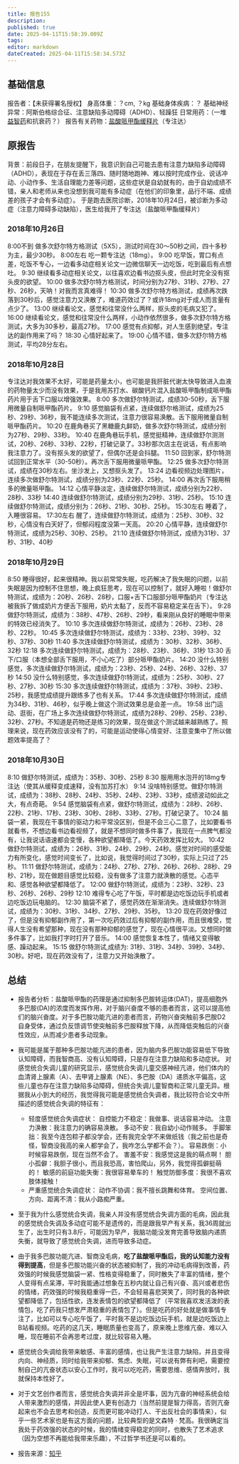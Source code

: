 ```yaml
---
title: 报告155
description: 
published: true
date: 2025-04-11T15:58:39.009Z
tags: 
editor: markdown
dateCreated: 2025-04-11T15:58:34.573Z
---
```


## 基础信息
报告者：【未获得署名授权】
身高体重：？cm, ？kg
基础身体疾病：？
基础神经异常：阿斯伯格综合征、注意缺陷多动障碍（ADHD）、轻躁狂
日常用药：（一堆[益智药](/drug/nootropic/益智药概述及索引)和抗衰药？）
报告有关药物：[盐酸哌甲酯缓释片](/drug/哌甲酯)（专注达）

## 原报告
背景：前段日子，在朋友提醒下，我意识到自己可能去患有注意力缺陷多动障碍（ADHD），表现在于存在丢三落四、随时随地跑神、难以按时完成作业、说话冲动、小动作多、生活自理能力差等问题，这些症状是自幼就有的，由于自幼成绩不错，亲人和老师从来也没想到我可能有多动症（在他们的印象里，品行不端、成绩差的孩子才会有多动症）。
于是跑去医院诊断，2018年10月24日，被诊断为多动症（注意力障碍多动缺陷），医生给我开了专注达（盐酸哌甲酯缓释片）
### 2018年10月26日
8:00不到 做多次舒尔特方格测试（5X5），测试时间在30～50秒之间，四十多秒为主，最少30秒。
8:00左右 吃一颗专注达（18mg）。
9:00 吃早饭，胃口有点差，吃饭不专心，一边看多动症相关论文一边微信聊天一边吃饭，吃到最后有点想吐。
9:30 继续看多动症相关论文，以往喜欢边看书边抠头皮，但此时完全没有抠头皮的欲望。
10:00 做多次舒尔特方格测试，时间分别为27秒、31秒、27秒、27秒、26秒，天呐！对我而言真难得！
10:30 做多次舒尔特方格测试，成绩再次跌落到30秒后，感觉注意力又涣散了，难道药效过了？或许18mg对于成人而言量有点少了。
13:00 继续看论文，感觉和往常没什么两样，抠头皮的毛病又犯了。
16:00 继续看论文，感觉和往常没什么两样，小动作依然很多，做多次舒尔特方格测试，大多为30多秒，最高27秒。
17:00 感觉有点抑郁，对人生感到绝望，专注达的副作用来了吗？
18:30 心情好起来了。
19:00 心情不错，做多次舒尔特方格测试，平均28分左右。
### 2018年10月28日
专注达对我效果不太好，可能是药量太小，也可能是我肝脏代谢太快导致进入血液的药物量太少而没有效果，于是我用苏打水、碳酸钙片混入盐酸哌甲酯制成哌甲酯药片用于舌下口服以增强效果。
8:00 多次做舒尔特测试，成绩30-50秒，舌下服用微量自制哌甲酯药片。
9:10 感觉脑袋有点紧，连续做舒尔格测试，成绩为25秒、29秒、36秒，我不能连续多次测试，注意力很容易涣散。舌下服用微量自制哌甲酯药片。
10:20 在鹿角巷买了黑糖鹿丸鲜奶，做多次舒尔特测试，成绩分别为27秒、29秒、33秒。
10:40 在鹿角巷玩手机，感觉挺精神，连续做舒尔测测试，20秒、26秒、33秒、22秒，打破记录了。33秒那次店主在说话，有点影响我注意力了。没有抠头发的欲望了，但偶尔还是会抖腿。
11:50 回到家，舒尔特测试回到正常水平（30-50秒）。再次舌下服用微量哌甲酯。
12:25 做多次舒尔特测试，成绩在30秒左右。坐沙发上，又想抠头发了。
13:24 边看视频边处理图片，连续多次做舒尔特测试，成绩分别为23秒、22秒、25秒。
14:00 再次舌下服用稍多的微量哌甲酯。
14:12 心情平静淡定，连续做舒尔特测试，成绩分别为22秒、28秒、33秒
14:40 连续做舒尔特测试，成绩分别为29秒、31秒、25秒。
15:10 连续做舒尔特测试，成绩分别为：26秒、21秒、30秒、25秒。
15:30左右 睡着了，入睡很容易。
17:30左右 醒了，连续做舒尔特测试，成绩为：25秒、30秒、32秒，心情没有白天好了，但郁闷程度没第一天高。
20:20 心情平静，连续做舒尔特测试，成绩为25秒、30秒、25秒。
21:10 连续做舒尔特测试，成绩为31秒、37秒、31秒、40秒
### 2018年10月29日
8:50 睡得很好，起来很精神。我以前常常失眠，吃药解决了我失眠的问题，以前失眠是因为控制不住思想，晚上疯狂思考，现在可以控制了，就好入睡啦！做舒尔特测试，成绩为：20秒、26秒、28秒，口服+舌下口服部分哌甲酯奶片（专注达被我拆了做成奶片方便舌下服用，奶片太黏了，反而不容易稳定呆在舌下）。
9:28 做舒尔特测试，成绩为：38秒、47秒、26秒、29秒，看来刚从良好的睡眠中带来的特效已经消失了。
10:10 多次连续做舒尔特测试，成绩为：26秒、23秒、28秒、22秒。
10:45 多次连续做舒尔特测试，成绩为：33秒、23秒、39秒、32秒、37秒、30秒
11:40 多次连续做舒尔特测试，成绩为：30秒、32秒、36秒、32秒
12:18 多次连续做舒尔特测试，成绩为：28秒、23秒、36秒、31秒
13:30 舌下/口服（本想全部舌下服用，不小心吃了）部分哌甲酯奶片。
14:20 没什么特别感觉，多次连续做舒尔特测试，成绩为：23秒、25秒、24秒、26秒、32秒、37秒
14:50 没什么特别感觉，多次连续做舒尔特测试，成绩为：25秒、30秒、27秒、27秒、30秒
15:30 多次连续做舒尔特测试，成绩为：37秒、39秒、23秒、25秒，我感觉成绩提升跟练多了也有关系。
17:44 多次连续做舒尔特测试，成绩为34秒、31秒、46秒，似乎晚上做这个测试效果总是会差一点。
19:58 出门运动、逛街，在广场上多次连续做舒尔特测试，成绩为28秒、29秒、25秒、23秒、32秒、27秒。不知道是药物还是练习的效果，现在做这个测试越来越熟练了。照理来说，现在药效应该没有了的，可能是运动使得心情变好、注意变集中了所以做题效率提高了？
### 2018年10月30日
8:10 做舒尔特测试，成绩为：35秒、30秒、25秒
8:30 服用用水泡开的18mg专注达（使其从缓释变成速释，没有加苏打水）
9:14 没啥特别感觉。做舒尔特测试，成绩为：38秒、28秒、24秒、35秒、24秒、23秒、33秒，成绩波动如此之大，有点奇葩。
9:54 感觉脑袋有点紧，做舒尔特测试，成绩为：28秒、26秒、22秒、21秒、17秒、23秒、30秒、28秒、33秒、27秒。打破记录了。
10:24 脑袋一紧，我现在干事情的驱动力和平常没区别，但是不会三心二意了，比如要看书就看书，不想边看书边看视频了，就是不想同时做多件事了，我现在一点脾气都没有，让我说话语速都会变慢，各种欲望都降低了。今天药效发挥比较大。
10:42 做舒尔特测试，成绩为：26秒、31秒、24秒、29秒、24秒。感觉对时间的感受能力有所变化，感觉时间变长了，比如说，我觉得时间过了30秒，实际上只过了25秒。
11:11 做舒尔特测试，成绩为：24秒、27秒、27秒、26秒、26秒、28秒、29秒、21秒，现在做题目感觉比较稳，没有做多了注意力就涣散的感觉。心态平和、感觉各种欲望都降低了。
12:00 做舒尔特测试，成绩为：23秒、32秒、23秒、26秒、26秒、29秒
12:10 难得专心吃了午饭，平时都是边吃饭边玩手机或者边吃饭边玩电脑的。
12:30 脑袋不紧了，感觉药效在渐渐消失。连续做舒尔特测试，成绩为：30秒、31秒、34秒、27秒、29秒、35秒。
13:20 现在药效好像过了，但是没有抑郁副作用了，第一次吃药效过后有抑郁的副作用，而且很难受，觉得人生没有希望那种，现在没有那种抑郁的感觉了，现在心情很平淡。又想同时做多件事了，比如我打字时打开了音乐。
14:00 感觉恢复本性了，情绪又变得敏感、躁动起来。
15:15 做舒尔特测试,成绩为: 31秒、31秒、34秒、39秒、34秒、30秒。好吧，现在药效没有了，注意力又开始涣散了。

## 总结
- 报告者分析：盐酸哌甲酯的药理是通过抑制多巴胺转运体(DAT)，提高细胞外多巴胺(DA)的浓度而发挥作用，对于脑兴奋度不够的患者而言，这可以提高他们的脑兴奋度。对于多巴胺功能亢进的患者而言，药物兴奋突触前多巴胺D2自身受体，通过负反馈调节使突触前多巴胺释放下降，从而降低突触后的兴奋性效应，从而减少患者多动现象。
- 我可能是属于那种多巴胺功能亢进的患者，因为脑内多巴胺功能容易低下导致认知障碍，而我智商高、没有认知障碍，只是存在注意力缺陷和多动症状。 对感觉统合失调儿童的研究显示，感觉统合失调儿童交感神经亢进，他们体内的血清肾上腺素（A）、去甲肾上腺素（NE）、多巴胺（DA）递质水平偏高，这些儿童也存在注意力缺陷多动障碍，但统合失调儿童智商和正常儿童无异。根据我从小到大的经历，我觉得我可能是感觉统合失调者，我比较符合论文中所描述的感觉统合失调的特征有：
  - 轻度感觉统合失调症状：
自控能力不稳定：我做事、说话容易冲动。
注意力涣散：我注意力的确容易涣散。
多动不安：我自幼小动作贼多。
手脚笨拙：我至今连包粽子都没学会，还有我完全学不来做纸钱（我之前也是奇怪，智商没我高的亲人都学会了，我咋怎么学都不会？）。
容易跌倒：小时候容易跌倒，现在当然不会了。
害羞不安：我感觉这是我的萌点啊！
胆小孤僻：我胆子很小，而且我恐高，害怕爬山，另外，我觉得孤僻挺萌的！
敏感的前庭功能失衡：我很容易晕车的！
触觉防御多度：我很不喜欢肢体接触！
  - 严重感觉统合失调症状：
动作不协调：我不擅长跳舞和体育。
空间位置、方向、距离不清：我从小路痴严重。
- 至于我为什么感觉统合失调，我亲人并没有感觉统合失调方面的毛病，因此我的感觉统合失调及多动症可能不是遗传的，而是跟我早产有关系，我36周就出生了，出生时只有3.8斤，可能因为早产，我脑功能没发育完善导致脑内递质失衡，就导致了感觉统合失调，进而导致多动症。
- 由于我多巴胺功能亢进、智商没毛病，**吃了盐酸哌甲酯后，我的认知能力没有得到提高**，但是多巴胺功能兴奋的状态被抑制了，我的冲动毛病得到改善，药效强的时候我感觉脑袋一紧、性格变得稳重了，同时散失了丰富的情绪，整个人变得有点呆滞，平时我能通过想象在五秒内就让自己有兴奋、高兴或者悲伤的情绪，药效强的时候我稳重得一匹，不会轻易喜悲哭笑了，同时我的各种欲望都降低了，包括性欲，连发表情包的欲望都降低了（平常我喜欢发活泼的表情包，吃了药我只想发严肃稳重的表情包了）。但是吃药的好处就是做事情专注了，比如可以专心吃午饭了，平时我不是边吃饭边玩手机，就是边吃饭边上B站看视频。吃药的这几天，睡眠质量也变高了，原来晚上思维亢奋、难以入睡，现在睡前不会再思考过度，就比较容易入睡。
- 感觉统合失调给我带来敏感、丰富的感情，也让我产生注意力缺陷，并且变得内向、神经质，同时给我带来抑郁、焦虑、失眠，可以说有弊有利吧，需要控制自己的亢奋状态以安心工作时，我可以吃吃药，需要思维、感情奔放时，我就保持本性好了。
- 对于文艺创作者而言，感觉统合失调并非全是坏事，因为亢奋的神经系统会给人带来激烈的感情，并因此使人更有创造力（当然前提是智力得高，否则亢奋起来也不会去思考和创造，反而更可能冲动打人、干出反社会的事情来），似乎一些艺术家也是有这方面的问题，比较典型的是文森特 · 梵高。我很确定当我处于药效强的状态的时候，我的情绪变得稳定的同时，也散失了艺术追求（因为空想不再能给我带来乐趣），不过哲学书还是可以看的。

- 报告来源：[知乎](https://zhuanlan.zhihu.com/p/48042088?utm_psn=1827478074343690241)